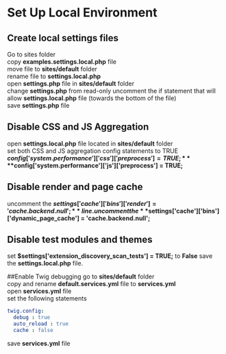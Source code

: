 # Set Up Local Environment 


## Create local settings files
Go to sites folder  
copy **examples.settings.local.php** file  
move file to **sites/default** folder  
rename file to **settings.local.php**  
open **settings.php** file in **sites/default** folder  
change **settings.php** from read-only 
uncomment the if statement that will allow **settings.local.php** file (towards the bottom of the file)  
save **settings.php** file  

## Disable CSS and JS Aggregation 
open **settings.local.php** file located in **sites/default** folder  
set both CSS and JS aggregation config statements to TRUE  
**$config['system.performance']['css']['preprocess'] = TRUE;**  
**$config['system.performance']['js']['preprocess'] = TRUE;**  

## Disable render and page cache
uncomment the **$settings['cache']['bins']['render'] = 'cache.backend.null';** line.  
uncomment the **$settings['cache']['bins']['dynamic_page_cache'] = 'cache.backend.null';**  

## Disable test modules and themes
set **$settings['extension_discovery_scan_tests'] = TRUE;** to **False** 
save the **settings.local.php** file.  

##Enable Twig debugging
go to **sites/default** folder  
copy and rename **default.services.yml** file to **services.yml**  
open **services.yml** file  
set the following statements 
```yml
twig.config: 
  debug : true  
  auto_reload : true  
  cache : false
```
save **services.yml** file  
